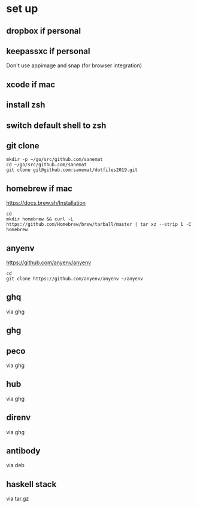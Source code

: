 # set up

## dropbox if personal

## keepassxc if personal

Don't use appimage and snap (for browser integration)

## xcode if mac

## install zsh

## switch default shell to zsh

## git clone

```
mkdir -p ~/go/src/github.com/sanemat
cd ~/go/src/github.com/sanemat
git clone git@github.com:sanemat/dotfiles2019.git
```

## homebrew if mac

https://docs.brew.sh/Installation

```
cd
mkdir homebrew && curl -L https://github.com/Homebrew/brew/tarball/master | tar xz --strip 1 -C homebrew
```

## anyenv

https://github.com/anyenv/anyenv

```
cd
git clone https://github.com/anyenv/anyenv ~/anyenv
```

## ghq

via ghg

## ghg

## peco

via ghg

## hub

via ghg

## direnv

via ghg

## antibody

via deb

## haskell stack

via tar.gz
